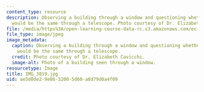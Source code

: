 ```yaml
---
content_type: resource
description: Observing a building through a window and questioning whether the view
  would be the same through a telescope. Photo courtesy of Dr. Elizabeth Cavicchi.
file: /media/https%3A/open-learning-course-data-rc.s3.amazonaws.com/ec-050-recreate-experiments-from-history-inform-the-future-from-the-past-galileo-january-iap-2010/ae5d0de29e8632005d60a8d79d0a4f09_IMG_3819.jpg
file_type: image/jpeg
image_metadata:
  caption: Observing a building through a window and questioning whether the view
    would be the same through a telescope.
  credit: Photo courtesy of Dr. Elizabeth Cavicchi.
  image-alt: Photo of a building seen through a window.
resourcetype: Image
title: IMG_3819.jpg
uid: ae5d0de2-9e86-3200-5d60-a8d79d0a4f09
---
```


